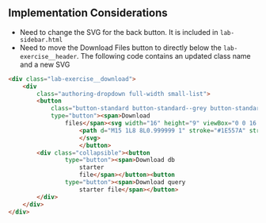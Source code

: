 ## Implementation Considerations

- Need to change the SVG for the back button. It is included in `lab-sidebar.html`
- Need to move the Download Files button to directly below the  `lab-exercise__header`. The following code contains an updated class name and a new SVG

```html
<div class="lab-exercise__download">
    <div
        class="authoring-dropdown full-width small-list">
        <button
            class="button-standard button-standard--grey button-standard--transparent"
            type="button"><span>Download
                files</span><svg width="16" height="9" viewBox="0 0 16 9" fill="none" xmlns="http://www.w3.org/2000/svg">
                    <path d="M15 1L8 8L0.999999 1" stroke="#1E557A" stroke-width="1.5" stroke-linecap="round" stroke-linejoin="round"/>
                    </svg>
                    </button>
        <div class="collapsible"><button
                type="button"><span>Download db
                    starter
                    file</span></button><button
                type="button"><span>Download query
                    starter file</span></button>
        </div>
    </div>
</div> 
```